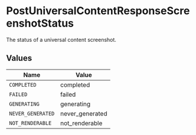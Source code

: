 # PostUniversalContentResponseScreenshotStatus

The status of a universal content screenshot.


## Values

| Name              | Value             |
| ----------------- | ----------------- |
| `COMPLETED`       | completed         |
| `FAILED`          | failed            |
| `GENERATING`      | generating        |
| `NEVER_GENERATED` | never_generated   |
| `NOT_RENDERABLE`  | not_renderable    |